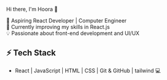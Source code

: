  Hi there, I'm Hoora 🎉

🚀 Aspiring React Developer | Computer Engineer  
🌱 Currently improving my skills in React.js  
💡 Passionate about front-end development and UI/UX  

## ⚡ Tech Stack
- React | JavaScript | HTML | CSS | Git & GitHub | tailwind 💻
